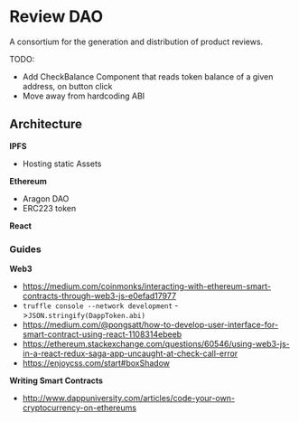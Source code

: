 # Review DAO

A consortium for the generation and distribution of product reviews.

TODO:
- Add CheckBalance Component that reads token balance of a given address, on button click
- Move away from hardcoding ABI


## Architecture

**IPFS**
- Hosting static Assets

**Ethereum**
- Aragon DAO
- ERC223 token

**React**


### Guides
**Web3**
- https://medium.com/coinmonks/interacting-with-ethereum-smart-contracts-through-web3-js-e0efad17977
- `truffle console --network development` ->`JSON.stringify(DappToken.abi)`
- https://medium.com/@pongsatt/how-to-develop-user-interface-for-smart-contract-using-react-1108314ebeeb
- https://ethereum.stackexchange.com/questions/60546/using-web3-js-in-a-react-redux-saga-app-uncaught-at-check-call-error
- https://enjoycss.com/start#boxShadow


**Writing Smart Contracts**
- http://www.dappuniversity.com/articles/code-your-own-cryptocurrency-on-ethereums
